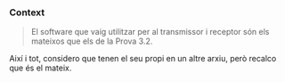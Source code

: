 ### Context
> El software que vaig utilitzar per al transmissor i receptor són els mateixos que els de la Prova 3.2.

<p>Així i tot, considero que tenen el seu propi en un altre arxiu, però recalco que és el mateix.</p>